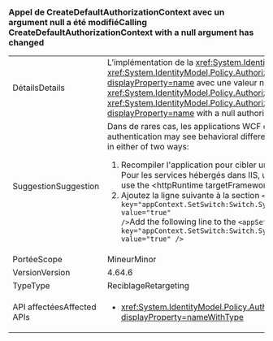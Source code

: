 ### <a name="calling-createdefaultauthorizationcontext-with-a-null-argument-has-changed"></a><span data-ttu-id="ac4c9-101">Appel de CreateDefaultAuthorizationContext avec un argument null a été modifié</span><span class="sxs-lookup"><span data-stu-id="ac4c9-101">Calling CreateDefaultAuthorizationContext with a null argument has changed</span></span>

|   |   |
|---|---|
|<span data-ttu-id="ac4c9-102">Détails</span><span class="sxs-lookup"><span data-stu-id="ac4c9-102">Details</span></span>|<span data-ttu-id="ac4c9-103">L’implémentation de la <xref:System.IdentityModel.Policy.AuthorizationContext?displayProperty=name> retourné par un appel à la <xref:System.IdentityModel.Policy.AuthorizationContext.CreateDefaultAuthorizationContext(System.Collections.Generic.IList{System.IdentityModel.Policy.IAuthorizationPolicy})?displayProperty=name> avec une valeur null authorizationPolicies argument a changé dans le .NET Framework 4.6.</span><span class="sxs-lookup"><span data-stu-id="ac4c9-103">The implementation of the <xref:System.IdentityModel.Policy.AuthorizationContext?displayProperty=name> returned by a call to the <xref:System.IdentityModel.Policy.AuthorizationContext.CreateDefaultAuthorizationContext(System.Collections.Generic.IList{System.IdentityModel.Policy.IAuthorizationPolicy})?displayProperty=name> with a null authorizationPolicies argument has changed its implementation in the .NET Framework 4.6.</span></span>|
|<span data-ttu-id="ac4c9-104">Suggestion</span><span class="sxs-lookup"><span data-stu-id="ac4c9-104">Suggestion</span></span>|<span data-ttu-id="ac4c9-105">Dans de rares cas, les applications WCF qui utilisent l'authentification personnalisée peuvent voir les différences de comportement.</span><span class="sxs-lookup"><span data-stu-id="ac4c9-105">In rare cases, WCF apps that use custom authentication may see behavioral differences.</span></span> <span data-ttu-id="ac4c9-106">Dans ce cas, vous pouvez restaurer l’ancien comportement de deux manières :</span><span class="sxs-lookup"><span data-stu-id="ac4c9-106">In such cases, the previous behavior can be restored in either of two ways:</span></span><ol><li><span data-ttu-id="ac4c9-107">Recompiler l'application pour cibler une version antérieure du .NET Framework autre que 4.6.</span><span class="sxs-lookup"><span data-stu-id="ac4c9-107">Recompile your app to target an earlier version of the .NET Framework than 4.6.</span></span> <span data-ttu-id="ac4c9-108">Pour les services hébergés dans IIS, utilisez le &lt;httpRuntime targetFramework =&quot;x.x&quot;  / &gt; élément à cibler une version antérieure du .NET Framework.</span><span class="sxs-lookup"><span data-stu-id="ac4c9-108">For IIS-hosted services, use the &lt;httpRuntime targetFramework=&quot;x.x&quot; /&gt; element to target an earlier version of the .NET Framework.</span></span></li><li><span data-ttu-id="ac4c9-109">Ajoutez la ligne suivante à la section <code>&lt;appSettings&gt;</code> de votre fichier app.config : <code>&lt;add key=&quot;appContext.SetSwitch:Switch.System.IdentityModel.EnableCachedEmptyDefaultAuthorizationContext&quot; value=&quot;true&quot; /&gt;</code></span><span class="sxs-lookup"><span data-stu-id="ac4c9-109">Add the following line to the <code>&lt;appSettings&gt;</code> section of your app.config file: <code>&lt;add key=&quot;appContext.SetSwitch:Switch.System.IdentityModel.EnableCachedEmptyDefaultAuthorizationContext&quot; value=&quot;true&quot; /&gt;</code></span></span></li></ol>|
|<span data-ttu-id="ac4c9-110">Portée</span><span class="sxs-lookup"><span data-stu-id="ac4c9-110">Scope</span></span>|<span data-ttu-id="ac4c9-111">Mineur</span><span class="sxs-lookup"><span data-stu-id="ac4c9-111">Minor</span></span>|
|<span data-ttu-id="ac4c9-112">Version</span><span class="sxs-lookup"><span data-stu-id="ac4c9-112">Version</span></span>|<span data-ttu-id="ac4c9-113">4.6</span><span class="sxs-lookup"><span data-stu-id="ac4c9-113">4.6</span></span>|
|<span data-ttu-id="ac4c9-114">Type</span><span class="sxs-lookup"><span data-stu-id="ac4c9-114">Type</span></span>|<span data-ttu-id="ac4c9-115">Reciblage</span><span class="sxs-lookup"><span data-stu-id="ac4c9-115">Retargeting</span></span>|
|<span data-ttu-id="ac4c9-116">API affectées</span><span class="sxs-lookup"><span data-stu-id="ac4c9-116">Affected APIs</span></span>|<ul><li><xref:System.IdentityModel.Policy.AuthorizationContext.CreateDefaultAuthorizationContext(System.Collections.Generic.IList{System.IdentityModel.Policy.IAuthorizationPolicy})?displayProperty=nameWithType></li></ul>|

